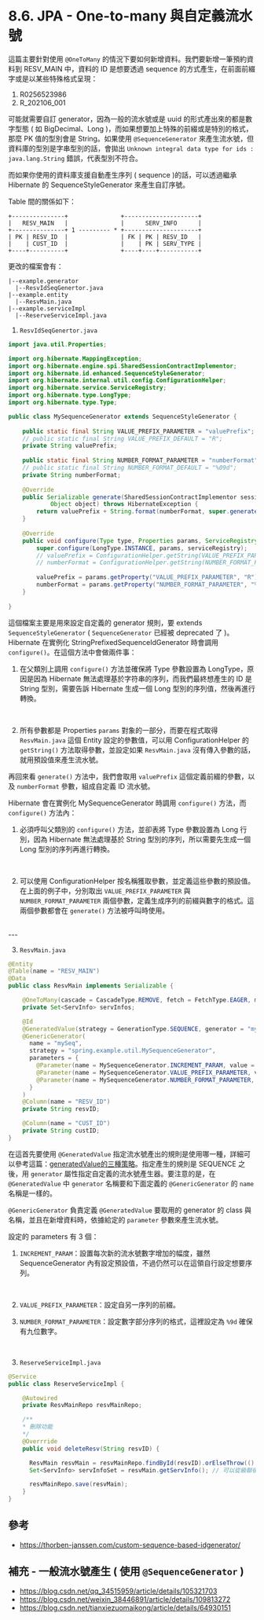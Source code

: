 # 8.6. JPA - One-to-many 與自定義流水號
這篇主要針對使用 `@OneToMany` 的情況下要如何新增資料。我們要新增一筆預約資料到 RESV_MAIN 中，資料的 ID 是想要透過 sequence 的方式產生，在前面前綴字或是以某些特殊格式呈現：
1. R0256523986
2. R_202106_001

可能就需要自訂 generator，因為一般的流水號或是 uuid 的形式產出來的都是數字型態 ( 如 BigDecimal、Long )，而如果想要加上特殊的前綴或是特別的格式，那麼 PK 值的型別會是 String。如果使用 `@SequenceGenerator` 來產生流水號，但資料庫的型別是字串型別的話，會拋出 `Unknown integral data type for ids : java.lang.String` 錯誤，代表型別不符合。

而如果你使用的資料庫支援自動產生序列 ( sequence )的話，可以透過繼承 Hibernate 的 SequenceStyleGenerator 來產生自訂序號。

Table 間的關係如下：
```
+---------------+               +---------------------+
|   RESV_MAIN   |               |      SERV_INFO      |
+---------------+ 1 --------- * +---------------------+
| PK | RESV_ID  |               | FK | PK | RESV_ID   |
|    | CUST_ID  |               |    | PK | SERV_TYPE |
+----+----------+               +----+----+-----------+
```

更改的檔案會有：
```
|--example.generator
  |--ResvIdSeqGenertor.java
|--example.entity
  |--ResvMain.java
|--example.serviceImpl
  |--ReserveServiceImpl.java
```

1. `ResvIdSeqGenertor.java`
```java
import java.util.Properties;

import org.hibernate.MappingException;
import org.hibernate.engine.spi.SharedSessionContractImplementor;
import org.hibernate.id.enhanced.SequenceStyleGenerator;
import org.hibernate.internal.util.config.ConfigurationHelper;
import org.hibernate.service.ServiceRegistry;
import org.hibernate.type.LongType;
import org.hibernate.type.Type;

public class MySequenceGenerator extends SequenceStyleGenerator {
 
    public static final String VALUE_PREFIX_PARAMETER = "valuePrefix";
    // public static final String VALUE_PREFIX_DEFAULT = "R";
    private String valuePrefix;
 
    public static final String NUMBER_FORMAT_PARAMETER = "numberFormat";
    // public static final String NUMBER_FORMAT_DEFAULT = "%09d";
    private String numberFormat;
 
    @Override
    public Serializable generate(SharedSessionContractImplementor session,
            Object object) throws HibernateException {
        return valuePrefix + String.format(numberFormat, super.generate(session, object));
    }
 
    @Override
    public void configure(Type type, Properties params, ServiceRegistry serviceRegistry) throws MappingException {
        super.configure(LongType.INSTANCE, params, serviceRegistry);
        // valuePrefix = ConfigurationHelper.getString(VALUE_PREFIX_PARAMETER, params, VALUE_PREFIX_DEFAULT);
        // numberFormat = ConfigurationHelper.getString(NUMBER_FORMAT_PARAMETER, params, NUMBER_FORMAT_DEFAULT);
                
        valuePrefix = params.getProperty("VALUE_PREFIX_PARAMETER", "R");
        numberFormat = params.getProperty("NUMBER_FORMAT_PARAMETER", "%09d")
    }
 
}
```
這個檔案主要是用來設定自定義的 generator 規則，要 extends `SequenceStyleGenerator` ( `SequenceGenerator` 已經被 deprecated 了 )。Hibernate 在實例化 StringPrefixedSequenceIdGenerator 時會調用 `configure()`。在這個方法中會做兩件事：

1. 在父類別上調用 `configure()` 方法並確保將 Type 參數設置為 LongType，原因是因為 Hibernate 無法處理基於字符串的序列，而我們最終想產生的 ID 是 String 型別，需要告訴 Hibernate 生成一個 Long 型別的序列值，然後再進行轉換。
<br/>

2. 所有參數都是 Properties `params` 對象的一部分，而要在程式取得 `ResvMain.java` 這個 Entity 設定的參數值，可以用 ConfigurationHelper 的 `getString()` 方法取得參數，並設定如果 `ResvMain.java` 沒有傳入參數的話，就用預設值來產生流水號。

再回來看 `generate()` 方法中，我們會取用 `valuePrefix` 這個定義前綴的參數，以及 `numberFormat` 參數，組成自定義 ID 流水號。

Hibernate 會在實例化 MySequenceGenerator 時調用 `configure()` 方法，而 `configure()` 方法內：
1. 必須呼叫父類別的 `configure()` 方法，並卻表將 Type 參數設置為 Long 行別，因為 Hibernate 無法處理基於 String 型別的序列，所以需要先生成一個 Long 型別的序列再進行轉換。
<br/>

2. 可以使用 ConfigurationHelper 按名稱獲取參數，並定義這些參數的預設值。在上面的例子中，分別取出 `VALUE_PREFIX_PARAMETER` 與 `NUMBER_FORMAT_PARAMETER` 兩個參數，定義生成序列的前綴與數字的格式。這兩個參數都會在 `generate()` 方法被呼叫時使用。
<br/>
---

3. `ResvMain.java`
```java
@Entity
@Table(name = "RESV_MAIN")
@Data
public class ResvMain implements Serializable {

    @OneToMany(cascade = CascadeType.REMOVE, fetch = FetchType.EAGER, mappedBy = "resvMain")
    private Set<ServInfo> servInfos;

    @Id
    @GeneratedValue(strategy = GenerationType.SEQUENCE, generator = "mySeq")
    @GenericGenerator(
      name = "mySeq",
      strategy = "spring.example.util.MySequenceGenerator",
      parameters = {
        @Parameter(name = MySequenceGenerator.INCREMENT_PARAM, value = "1"),
        @Parameter(name = MySequenceGenerator.VALUE_PREFIX_PARAMETER, value = "R"),
        @Parameter(name = MySequenceGenerator.NUMBER_FORMAT_PARAMETER, value = "%09d"),
      }
    )
    @Column(name = "RESV_ID")
    private String resvID;

    @Column(name = "CUST_ID")
    private String custID;
}
```
在這首先要使用 `@GeneratedValue` 指定流水號產出的規則是使用哪一種，詳細可以參考這篇：[generatedValue的三種策略](https://medium.com/@BalicantaYao/jpa-%E4%B8%AD-generatedvalue-%E7%9A%84%E4%B8%89%E7%A8%AE%E7%AD%96%E7%95%A5-bedebf1c076d)。指定產生的規則是 SEQUENCE 之後，用 `generator` 屬性指定自定義的流水號產生器。要注意的是，在 `@GeneratedValue` 中 `generator` 名稱要和下面定義的 `@GenericGenerator` 的 `name` 名稱是一樣的。

`@GenericGenerator` 負責定義 `@GeneratedValue` 要取用的 generator 的 class 與名稱，並且在新增資料時，依據給定的 `parameter` 參數來產生流水號。

設定的 parameters 有 3 個：
1. `INCREMENT_PARAM`：設置每次新的流水號數字增加的幅度，雖然 SequenceGenerator 內有設定預設值，不過仍然可以在這領自行設定想要序列。
<br/>

2. `VALUE_PREFIX_PARAMETER`：設定自另一序列的前綴。 

3. `NUMBER_FORMAT_PARAMETER`：設定數字部分序列的格式，這裡設定為 `%9d` 確保有九位數字。
<br/>

3. `ReserveServiceImpl.java`
```java
@Service
public class ReserveServiceImpl {

    @Autowired
    private ResvMainRepo resvMainRepo;

    /**
    * 刪除功能
    */
    @Overrride
    public void deleteResv(String resvID) {

      ResvMain resvMain = resvMainRepo.findById(resvID).orElseThrow(() -> new DataNotFoundException("查無資料"));
      Set<ServInfo> servInfoSet = resvMain.getServInfo(); // 可以從級聯後的 entity 中取得關聯物件

      resvMainRepo.save(resvMain);
    }
}
```

## 參考
* https://thorben-janssen.com/custom-sequence-based-idgenerator/

## 補充 - 一般流水號產生 ( 使用 `@SequenceGenerator` )
* https://blog.csdn.net/qq_34515959/article/details/105321703
* https://blog.csdn.net/weixin_38446891/article/details/109813272
* https://blog.csdn.net/tianxiezuomaikong/article/details/64930151

